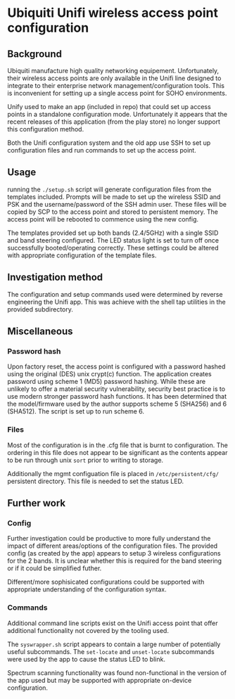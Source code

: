 # Ubiquiti Unifi wireless access point configuration

## Background

Ubiquiti manufacture high quality networking equipement.
Unfortunately, their wireless access points are only available in the Unifi line
designed to integrate to their enterprise network management/configuration tools.
This is inconvenient for setting up a single access point for SOHO environments.

Unify used to make an app (included in repo) that could set up access points in a standalone configuration mode.
Unfortunately it appears that the recent releases of this application
(from the play store) no longer support this configuration method.

Both the Unifi configuration system and the old app use SSH to
set up configuration files and run commands to set up the access point.

## Usage

running the `./setup.sh` script will generate configuration files from the templates included.
Prompts will be made to set up the wireless SSID and PSK and the username/password of the SSH admin user.
These files will be copied by SCP to the access point and stored to persistent memory.
The access point will be rebooted to commence using the new config.

The templates provided set up both bands (2.4/5GHz) with a single SSID and band steering configured.
The LED status light is set to turn off once successfully booted/operating correctly.
These settings could be altered with appropriate configuration of the template files.

## Investigation method

The configuration and setup commands used were determined by reverse engineering the Unifi app.
This was achieve with the shell tap utilities in the provided subdirectory.

## Miscellaneous

### Password hash

Upon factory reset, the access point is configured with a password
hashed using the original (DES) unix crypt(c) function.
The application creates password using scheme 1 (MD5) password hashing.
While these are unlikely to offer a material security vulnerability,
security best practice is to use modern stronger password hash functions.
It has been determined that the model/firmware used
by the author supports scheme 5 (SHA256) and 6 (SHA512).
The script is set up to run scheme 6.

### Files

Most of the configuration is in the .cfg file that is burnt to configuration.
The ordering in this file does not appear to be significant as the contents
appear to be run through unix `sort` prior to writing to storage.

Additionally the mgmt configuation file is placed in `/etc/persistent/cfg/` persistent directory.
This file is needed to set the status LED.

## Further work

### Config

Further investigation could be productive to more fully understand
the impact of different areas/options of the configuration files.
The provided config (as created by the app) appears to setup 3 wireless configurations for the 2 bands.
It is unclear whether this is required for the band steering or if it could be simplified futher.

Different/more sophisicated configurations could be supported
with appropriate understanding of the configuration syntax.

### Commands

Additional command line scripts exist on the Unifi access point that
offer additional functionality not covered by the tooling used.

The `syswrapper.sh` script appears to contain a large number of potentially useful subcommands.
The `set-locate` and `unset-locate` subcommands were used by the app to cause the status LED to blink.

Spectrum scanning functionality was found non-functional in the version of the app used
but may be supported with appropriate on-device configuration.
